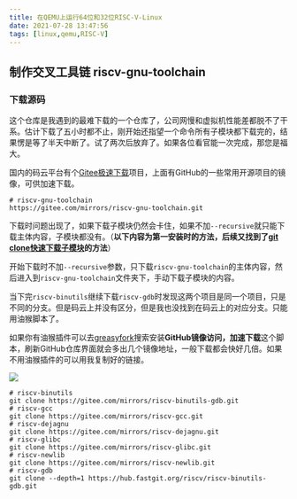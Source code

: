 ```yaml
---
title: 在QEMU上运行64位和32位RISC-V-Linux
date: 2021-07-28 13:47:56
tags: [linux,qemu,RISC-V]
---
```

## 制作交叉工具链 riscv-gnu-toolchain
### 下载源码
这个仓库是我遇到的最难下载的一个仓库了，公司网慢和虚拟机性能差都脱不了干系。估计下载了五小时都不止，刚开始还指望一个命令所有子模块都下载完的，结果愣是等了半天中断了。试了两次后放弃了。如果各位看官能一次完成，那您是福大。

国内的码云平台有个[Gitee极速下载](https://gitee.com/organizations/mirrors/projects)项目，上面有GitHub的一些常用开源项目的镜像，可供加速下载。
```
# riscv-gnu-toolchain
https://gitee.com/mirrors/riscv-gnu-toolchain.git
```
下载时问题出现了，如果下载子模块仍然会卡住，如果不加`--recursive`就只能下载主体内容，子模块都没有。（**以下内容为第一安装时的方法，后续又找到了[git clone快速下载子模块]()的方法**）

开始下载时不加`--recursive`参数，只下载`riscv-gnu-toolchain`的主体内容，然后进入到`riscv-gnu-toolchain`文件夹下，手动下载子模块的内容。

当下完`riscv-binutils`继续下载`riscv-gdb`时发现这两个项目是同一个项目，只是不同的分支。但是码云上并没有区分，但是我也没找到在码云上的对应分支。只能用油猴脚本了。

如果你有油猴插件可以去[greasyfork](https://greasyfork.org/zh-CN)搜索安装**GitHub镜像访问，加速下载**这个脚本，刷新GitHub仓库界面就会多出几个镜像地址，一般下载都会快好几倍。如果不用油猴插件的可以用我复制好的链接。

![](https://gitee.com/dominic_z/markdown_picbed/raw/master/img/20210728155417.png)
```
# riscv-binutils
git clone https://gitee.com/mirrors/riscv-binutils-gdb.git
# riscv-gcc
git clone https://gitee.com/mirrors/riscv-gcc.git
# riscv-dejagnu
git clone https://gitee.com/mirrors/riscv-dejagnu.git
# riscv-glibc
git clone https://gitee.com/mirrors/riscv-glibc.git
# riscv-newlib
git clone https://gitee.com/mirrors/riscv-newlib.git
# riscv-gdb
git clone --depth=1 https://hub.fastgit.org/riscv/riscv-binutils-gdb.git
```

